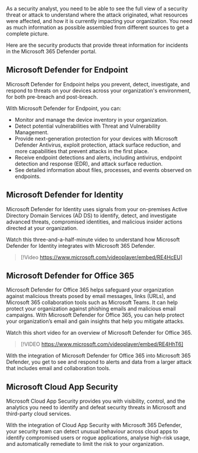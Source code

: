 As a security analyst, you need to be able to see the full view of a security threat or attack to understand where the attack originated, what resources were affected, and how it is currently impacting your organization. You need as much information as possible assembled from different sources to get a complete picture. 

Here are the security products that provide threat information for incidents in the Microsoft 365 Defender portal.

## Microsoft Defender for Endpoint

Microsoft Defender for Endpoint helps you prevent, detect, investigate, and respond to threats on your devices across your organization's environment, for both pre-breach and post-breach.

With Microsoft Defender for Endpoint, you can:

- Monitor and manage the device inventory in your organization.
- Detect potential vulnerabilities with Threat and Vulnerability Management.
- Provide next-generation protection for your devices with Microsoft Defender Antivirus, exploit protection, attack surface reduction, and more capabilities that prevent attacks in the first place.
- Receive endpoint detections and alerts, including antivirus, endpoint detection and response (EDR), and attack surface reduction.
- See detailed information about files, processes, and events observed on endpoints.

## Microsoft Defender for Identity

Microsoft Defender for Identity uses signals from your on-premises Active Directory Domain Services (AD DS) to identify, detect, and investigate advanced threats, compromised identities, and malicious insider actions directed at your organization.

Watch this three-and-a-half-minute video to understand how Microsoft Defender for Identity integrates with Microsoft 365 Defender.

>
> [!Video https://www.microsoft.com/videoplayer/embed/RE4HcEU]

## Microsoft Defender for Office 365

Microsoft Defender for Office 365 helps safeguard your organization against malicious threats posed by email messages, links (URLs), and Microsoft 365 collaboration tools such as Microsoft Teams. It can help protect your organization against phishing emails and malicious email campaigns. With Microsoft Defender for Office 365, you can help protect your organization’s email and gain insights that help you mitigate attacks.  

Watch this short video for an overview of Microsoft Defender for Office 365.

>
> [!VIDEO https://www.microsoft.com/videoplayer/embed/RE4HhT6]

With the integration of Microsoft Defender for Office 365 into Microsoft 365 Defender, you get to see and respond to alerts and data from a larger attack that includes email and collaboration tools.

## Microsoft Cloud App Security

Microsoft Cloud App Security provides you with visibility, control, and the analytics you need to identify and defeat security threats in Microsoft and third-party cloud services.

With the integration of Cloud App Security with Microsoft 365 Defender, your security team can detect unusual behaviour across cloud apps to identify compromised users or rogue applications, analyse high-risk usage, and automatically remediate to limit the risk to your organization.
